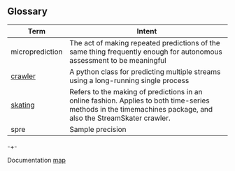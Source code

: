 ## Glossary



| Term              | Intent                |
|-------------------|-----------------------|
| microprediction   | The act of making repeated predictions of the same thing frequently enough for autonomous assessment to be meaningful     |
| [crawler](https://microprediction.github.io/microprediction/predict-using-python-microcrawler.html)  | A python class for predicting multiple streams using a long-running single process |
|  [skating](https://microprediction.github.io/microprediction/predict-using-python-streamskater.html)              | Refers to the making of predictions in an online fashion. Applies to both time-series methods in the timemachines package, and also the StreamSkater crawler.       |
| spre              | Sample precision      |






                


-+- 

Documentation [map](https://microprediction.github.io/microprediction/map.html)
 
